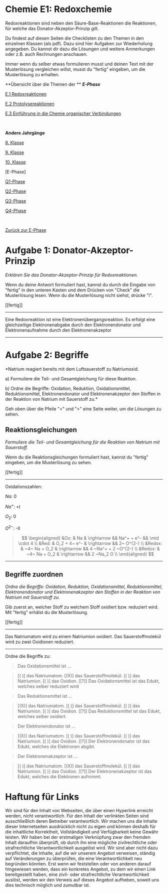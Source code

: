 <!--
author: Susanne Suckfüll
email: su-aes@masannek.de
language: de
narrator: German Female
script: url.js

View this file on https://liascript.github.io/course/?https://raw.githubusercontent.com/SUC-AES/Mathematik-5/master/2_Massen_1.md
-->

# Chemie E1: Redoxchemie

Redoxreaktionen sind neben den Säure-Base-Reaktionen die Reaktionen, für welche das Donator-Akzeptor-Prinzip gilt.

Du findest auf diesen Seiten die Checklisten zu den Themen in den einzelnen Klassen (als pdf). Dazu sind hier Aufgaben zur Wiederholung angegeben. Du kannst dir dazu die Lösungen und weitere Anmerkungen oder z.B. auch Rechnungen anschauen.

Immer wenn du selber etwas formulieren musst und deinen Text mit der Musterlösung vergleichen willst, musst du "fertig" eingeben, um die Musterlösung zu erhalten.


**Übersicht über die Themen der ** ***E-Phase***

[E.1 Redoxreaktionen]()

[E.2 Protolysereaktionen]()

[E.3 Einführung in die Chemie organischer Verbindungen]()

$\qquad$

**Andere Jahrgänge**

[8. Klasse]()

[9. Klasse]()

[10. Klasse]()

[E-Phase]

[Q1-Phase]()

[Q2-Phase]()

[Q3-Phase]()

[Q4-Phase]()


$\qquad$

[Zurück zur E-Phase]()




# Aufgabe 1: Donator-Akzeptor-Prinzip

*Erklären Sie das Donator-Akzeptor-Prinzip für Redoxreaktionen.*

Wenn du deine Antwort formuliert hast, kannst du durch die Eingabe von "fertig" in den unteren Kasten und dem Drücken von "Check" die Musterlösung lesen. Wenn du die Musterlösung nicht siehst, drücke "i".

[[fertig]]
******************************************

Eine Redoxreaktion ist eine Elektronenübergangsreaktion. Es erfolgt eine gleichzeitige Elektronenabgabe durch den Elektronendonator und Elektronenaufnahme durch den Elektronenakzeptor


******************************************



# Aufgabe 2: Begriffe

*Natrium reagiert bereits mit dem Luftsauerstoff zu Natriumoxid.

a) Formuliere die Teil- und Gesamtgleichung für diese Reaktion.

b) Ordne die Begriffe: Oxidation, Reduktion, Oxidationsmittel, Reduktionsmittel, Elektronendonator und Elektronenakzeptor den Stoffen in der Reaktion von Natrium mit Sauerstoff zu.*


Geh oben über die Pfeile "<" und ">" eine Seite weiter, um die Lösungen zu sehen.

## Reaktionsgleichungen

*Formuliere die Teil- und Gesamtgleichung für die Reaktion von Natrium mit Sauerstoff.*

Wenn du die Reaktionsgleichungen formuliert hast, kannst du "fertig" eingeben, um die Musterlösung zu sehen.

[[fertig]]
******************************************

Oxidationszahlen:

$Na$:     0

$Na^+$:   +I

$O_2$:     0

$O^{2-}$:   -II

> $$
\begin{aligned}
&Ox: & Na & \rightarrow  && Na^+ + e^- && \mid \cdot 4 \\
&Red: & O_2 + 4~ e^- & \rightarrow && 2~ O^{2-} \\
&Redox: & ~4~ Na + O_2 & \rightarrow && 4 ~Na^+ + 2 ~O^{2-} \\
&Redox: & ~4~ Na + O_2 & \rightarrow && 2 ~Na_2 O \\
\end{aligned}
$$

******************************************

## Begriffe zuordnen

*Ordne die Begriffe: Oxidation, Reduktion, Oxidationsmittel, Reduktionsmittel, Elektronendonator und Elektronenakzeptor den Stoffen in der Reaktion von Natrium mit Sauerstoff zu.*

Gib zuerst an, welcher Stoff zu welchem Stoff oxidiert bzw. reduziert wird. Mit "fertig" erhälst du die Musterlösung.

[[fertig]]
******************************************

Das Natriumatom wird zu einem Natriumion oxidiert.
Das Sauerstoffmolekül wird zu zwei Oxidionen reduziert.


******************************************

Ordne die Begriffe zu:

> Das Oxidationsmittel ist ...

> [( )] das Natriumatom.
> [(X)] das Sauerstoffmolekül.
> [( )] das Natriumion.
> [( )] das Oxidion.
[[?]] Das Oxidationsmittel ist das Edukt, welches selber reduziert wird



> Das Reduktionsmittel ist ...

> [(X)] das Natriumatom.
> [( )] das Sauerstoffmolekül.
> [( )] das Natriumion.
> [( )] das Oxidion.
[[?]] Das Reduktionsmittel ist das Edukt, welches selber oxidiert.



> Der Elektronendonator ist ...

> [(X)] das Natriumatom.
> [( )] das Sauerstoffmolekül.
> [( )] das Natriumion.
> [( )] das Oxidion.
[[?]] Der Elektronendonator ist das Edukt, welches die Elektronen abgibt.



> Der Elektronenakzeptor ist ...

> [( )] das Natriumatom.
> [(X)] das Sauerstoffmolekül.
> [( )] das Natriumion.
> [( )] das Oxidion.
[[?]] Der Elektronenakzeptor ist das Edukt, welches die Elektronen aufnimmt.



# Haftung für Links

Wir sind für den Inhalt von Webseiten, die über einen Hyperlink erreicht werden, nicht verantwortlich. Für den Inhalt der verlinkten Seiten sind ausschließlich deren Betreiber verantwortlich. Wir machen uns die Inhalte dieser Internetseiten ausdrücklich nicht zu eigen und können deshalb für die inhaltliche Korrektheit, Vollständigkeit und Verfügbarkeit keine Gewähr leisten. Wir haben bei der erstmaligen Verknüpfung zwar den fremden Inhalt daraufhin überprüft, ob durch ihn eine mögliche zivilrechtliche oder strafrechtliche Verantwortlichkeit ausgelöst wird. Wir sind aber nicht dazu verpflichtet, die Inhalte, auf die wir unserem Angebot verweisen, ständig auf Veränderungen zu überprüfen, die eine Verantwortlichkeit neu begründen könnten. Erst wenn wir feststellen oder von anderen darauf hingewiesen werden, dass ein konkretes Angebot, zu dem wir einen Link bereitgestellt haben, eine zivil- oder strafrechtliche Verantwortlichkeit auslöst, werden wir den Verweis auf dieses Angebot aufheben, soweit uns dies technisch möglich und zumutbar ist.
